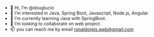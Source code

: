 - 👋 Hi, I’m @douglucio
- 👀 I’m interested in Java, Spring Boot, Javascript, Node.js, Angular. 
- 🌱 I’m currently learning Java with SpringBoot.
- 💞️ I’m looking to collaborate on web project
- 📫 you can reach me by email ronaldoreis.web@gmail.com


<!---
douglucio/douglucio is a ✨ special ✨ repository because its `README.md` (this file) appears on your GitHub profile.
You can click the Preview link to take a look at your changes.
--->
